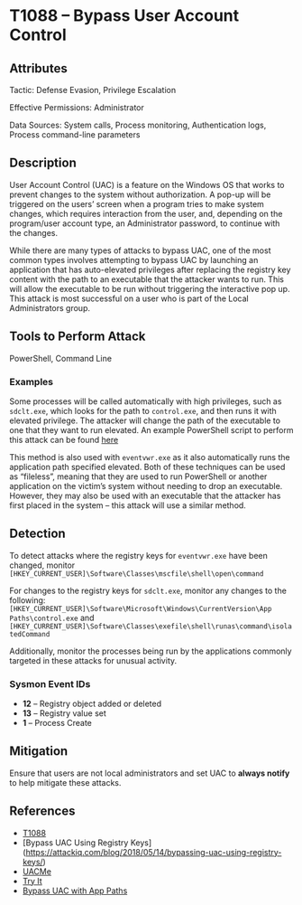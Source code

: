 # T1088 – Bypass User Account Control

## Attributes

Tactic: Defense Evasion, Privilege Escalation

Effective Permissions: Administrator

Data Sources: System calls, Process monitoring, Authentication logs, Process command-line parameters

## Description

User Account Control (UAC) is a feature on the Windows OS that works to prevent changes to the system without authorization. A pop-up will be triggered on the users’ screen when a program tries to make system changes, which requires interaction from the user, and, depending on the program/user account type, an Administrator password, to continue with the changes.

While there are many types of attacks to bypass UAC, one of the most common types involves attempting to bypass UAC by launching an application that has auto-elevated privileges after replacing the registry key content with the path to an executable that the attacker wants to run. This will allow the executable to be run without triggering the interactive pop up. This attack is most successful on a user who is part of the Local Administrators group.

## Tools to Perform Attack

PowerShell, Command Line

### Examples

Some processes will be called automatically with high privileges, such as `sdclt.exe`, which looks for the path to `control.exe`, and then runs it with elevated privilege. The attacker will change the path of the executable to one that they want to run elevated. An example PowerShell script to perform this attack can be found [here](https://raw.githubusercontent.com/enigma0x3/Misc-PowerShell-Stuff/master/Invoke-AppPathBypass.ps1)

This method is also used with `eventvwr.exe` as it also automatically runs the application path specified elevated. Both of these techniques can be used as “fileless”, meaning that they are used to run PowerShell or another application on the victim’s system without needing to drop an executable. However, they may also be used with an executable that the attacker has first placed in the system – this attack will use a similar method.

## Detection

To detect attacks where the registry keys for `eventvwr.exe` have been changed, monitor `[HKEY_CURRENT_USER]\Software\Classes\mscfile\shell\open\command`

For changes to the registry keys for `sdclt.exe`, monitor any changes to the following:
`[HKEY_CURRENT_USER]\Software\Microsoft\Windows\CurrentVersion\App Paths\control.exe` and `[HKEY_CURRENT_USER]\Software\Classes\exefile\shell\runas\command\isolatedCommand`

Additionally, monitor the processes being run by the applications commonly targeted in these attacks for unusual activity.

### Sysmon Event IDs

- **12** – Registry object added or deleted
- **13** – Registry value set
- **1** – Process Create

## Mitigation

Ensure that users are not local administrators and set UAC to **always notify** to help mitigate these attacks.

## References

- [T1088](https://attack.mitre.org/techniques/T1088/)
- [Bypass UAC Using Registry Keys] (https://attackiq.com/blog/2018/05/14/bypassing-uac-using-registry-keys/)
- [UACMe](https://github.com/hfiref0x/UACME)
- [Try It](http://blog.sevagas.com/?Yet-another-sdclt-UAC-bypass)
- [Bypass UAC with App Paths]( https://enigma0x3.net/2017/03/14/bypassing-uac-using-app-paths/)
